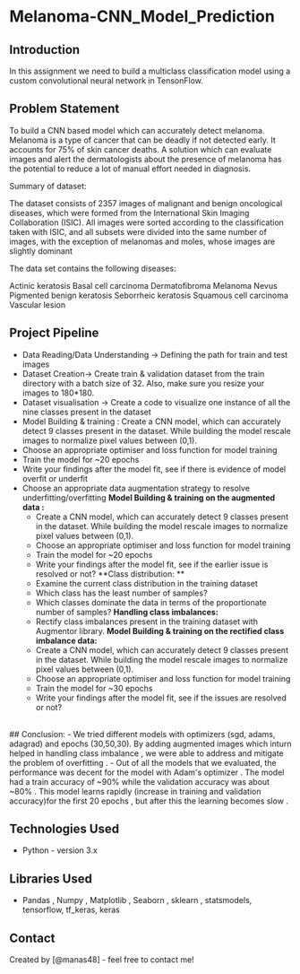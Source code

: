 # Melanoma-CNN_Model_Prediction

## Introduction
In this assignment we need to build a multiclass classification model using a custom convolutional neural network in TensonFlow.

## Problem Statement
To build a CNN based model which can accurately detect melanoma. Melanoma is a type of cancer that can be deadly if not detected early. It accounts for 75% of skin cancer deaths. 
A solution which can evaluate images and alert the dermatologists about the presence of melanoma has the potential to reduce a lot of manual effort needed in diagnosis.

Summary of dataset:

The dataset consists of 2357 images of malignant and benign oncological diseases, which were formed from the International Skin Imaging Collaboration (ISIC). All images were sorted according to the classification taken with ISIC, and all subsets were divided into the same number of images, with the exception of melanomas and moles, whose images are slightly dominant

The data set contains the following diseases:

Actinic keratosis
Basal cell carcinoma
Dermatofibroma
Melanoma
Nevus
Pigmented benign keratosis
Seborrheic keratosis
Squamous cell carcinoma
Vascular lesion

## Project Pipeline
- Data Reading/Data Understanding → Defining the path for train and test images 
- Dataset Creation→ Create train & validation dataset from the train directory with a batch size of 32. Also, make sure you resize your images to 180*180.
- Dataset visualisation → Create a code to visualize one instance of all the nine classes present in the dataset 
- Model Building & training : 
    Create a CNN model, which can accurately detect 9 classes present in the dataset. While building the model rescale images to normalize pixel values between (0,1).
- Choose an appropriate optimiser and loss function for model training
- Train the model for ~20 epochs
- Write your findings after the model fit, see if there is evidence of model overfit or underfit
- Choose an appropriate data augmentation strategy to resolve underfitting/overfitting 
**Model Building & training on the augmented data :**
  - Create a CNN model, which can accurately detect 9 classes present in the dataset. While building the model rescale images to normalize pixel values between (0,1).
  - Choose an appropriate optimiser and loss function for model training
  - Train the model for ~20 epochs
  - Write your findings after the model fit, see if the earlier issue is resolved or not?
**Class distribution: **
  - Examine the current class distribution in the training dataset 
  - Which class has the least number of samples?
  - Which classes dominate the data in terms of the proportionate number of samples?
**Handling class imbalances:** 
  - Rectify class imbalances present in the training dataset with Augmentor library.
**Model Building & training on the rectified class imbalance data:**
  - Create a CNN model, which can accurately detect 9 classes present in the dataset. While building the model rescale images to normalize pixel values between (0,1).
  - Choose an appropriate optimiser and loss function for model training
  - Train the model for ~30 epochs
  - Write your findings after the model fit, see if the issues are resolved or not?

<br>
## Conclusion:
	 - We tried different models with optimizers (sgd, adams, adagrad) and epochs (30,50,30). By adding augmented images which inturn helped in handling class imbalance , we were able to address and mitigate the problem of overfitting . 
	 - Out of all the models that we evaluated, the performance was decent for the model with Adam's optimizer . The model had a train accuracy of ~90% while the validation accuracy was about ~80% . This model learns rapidly (increase in training and validation accuracy)for the first 20 epochs , but after this the learning becomes slow .

## Technologies Used
- Python - version 3.x

## Libraries Used
- Pandas , Numpy , Matplotlib , Seaborn , sklearn , statsmodels, tensorflow, tf_keras, keras

## Contact
Created by [@manas48] - feel free to contact me!

